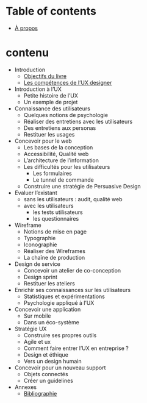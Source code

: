 # Table of contents

* [À propos][1]

# contenu
* Introduction
	* [Objectifs du livre][2]
	* [Les compétences de l’UX designer][3]
* Introduction à l’UX
	* Petite histoire de l’UX
	* Un exemple de projet
* Connaissance des utilisateurs
	* Quelques notions de psychologie
	* Réaliser des entretiens avec les utilisateurs
	* Des entretiens aux personas
	* Restituer les usages
* Concevoir pour le web
	* Les bases de la conception
	* Accessibilité, Qualité web
	* L’architecture de l’information
	* Les difficultés pour les utilisateurs
		* Les formulaires
		* Le tunnel de commande
	* Construire une stratégie de Persuasive Design
* Evaluer l’existant
	* sans les utilisateurs : audit, qualité web
	* avec les utilisateurs
		* les tests utilisateurs
		* les questionnaires
* Wireframe
	* Notions de mise en page 
	* Typographie
	* Iconographie
	* Réaliser des Wireframes
	* La chaîne de production
* Design de service
	* Concevoir un atelier de co-conception
	* Design sprint
	* Restituer les ateliers
* Enrichir ses connaissances sur les utilisateurs
	* Statistiques et expérimentations
	* Psychologie appliqué à l’UX
* Concevoir une application
	* Sur mobile
	* Dans un éco-système
* Stratégie UX
	* Construire ses propres outils
	* Agile et ux
	* Comment faire entrer l’UX en entreprise ?
	* Design et éthique
	* Vers un design humain
*  Concevoir pour un nouveau support
	* Objets connectés
	* Créer un guidelines
* Annexes
	* [Bibliographie][4]

[1]:	README.md
[2]:	Introduction/Objectifs%20du%20livre.md
[3]:	Introduction/Les%20compe%CC%81tences%20de%20l%E2%80%99UX%20designer.md
[4]:	Bibliographie.md